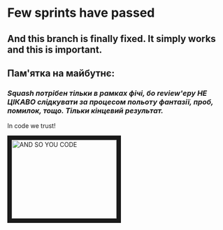 Few sprints have passed
======
And this branch is finally fixed. It simply works and this is important.
---

Пам'ятка на майбутнє:
------
### *Squash потрібен тільки в рамках фічі, бо review'еру НЕ ЦІКАВО слідкувати за процесом польоту фантазії, проб, помилок, тощо. Тільки кінцевий результат.*

In code we trust!

<a href="http://www.youtube.com/watch?feature=player_embedded&v=Eq3CuMDXaPs
" target="_blank"><img src="http://img.youtube.com/vi/Eq3CuMDXaPs/0.jpg" 
alt="AND SO YOU CODE" width="240" height="180" border="10" /></a>
